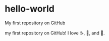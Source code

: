 # hello-world
My first repository on GitHub

my first repository on GitHub!
I love :coffee:, :pizza:, and :dancer:.
